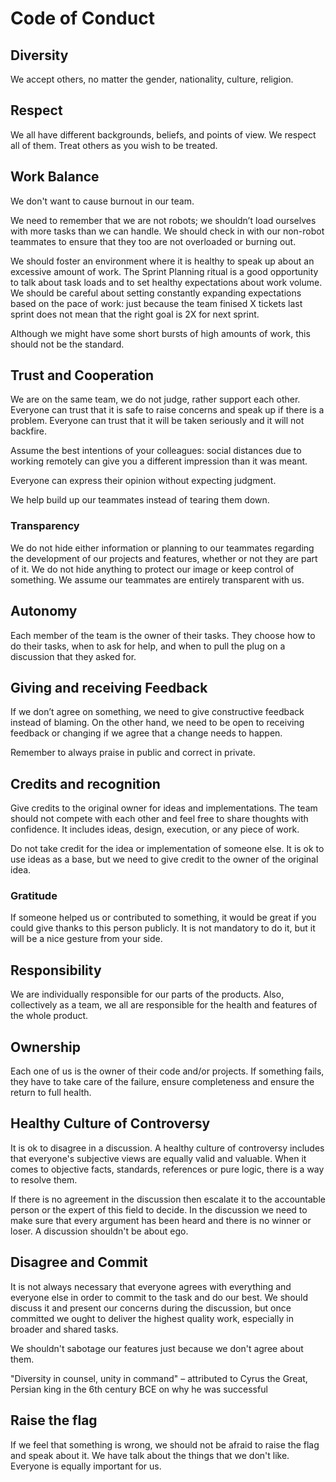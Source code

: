 # Code of Conduct

## Diversity
We accept others, no matter the gender, nationality, culture, religion.

## Respect
We all have different backgrounds, beliefs, and points of view. We respect all of them.
Treat others as you wish to be treated.

## Work Balance
We don't want to cause burnout in our team.

We need to remember that we are not robots; we shouldn’t load ourselves with more tasks than we can handle.
We should check in with our non-robot teammates to ensure that they too are not overloaded or burning out.

We should foster an environment where it is healthy to speak up about an excessive amount of work.
The Sprint Planning ritual is a good opportunity to talk about task loads and to set healthy expectations about work volume.
We should be careful about setting constantly expanding expectations based on the pace of work: just because the team finised X tickets last sprint does not mean that the right goal is 2X for next sprint.

Although we might have some short bursts of high amounts of work, this should not be the standard.

## Trust and Cooperation
We are on the same team, we do not judge, rather support each other.
Everyone can trust that it is safe to raise concerns and speak up if there is a problem. Everyone can trust that it will be taken seriously and it will not backfire.

Assume the best intentions of your colleagues: social distances due to working remotely can give you a different impression than it was meant.

Everyone can express their opinion without expecting judgment.

We help build up our teammates instead of tearing them down.

### Transparency
We do not hide either information or planning to our teammates regarding the development of our projects and features, whether or not they are part of it.
We do not hide anything to protect our image or keep control of something.
We assume our teammates are entirely transparent with us.

## Autonomy
Each member of the team is the owner of their tasks. They choose how to do their tasks, when to ask for help, and when to pull the plug on a discussion that they asked for.

## Giving and receiving Feedback
If we don’t agree on something, we need to give constructive feedback instead of blaming. On the other hand, we need to be open to receiving feedback or changing if we agree that a change needs to happen.

Remember to always praise in public and correct in private.

## Credits and recognition
Give credits to the original owner for ideas and implementations.
The team should not compete with each other and feel free to share thoughts with confidence.
It includes ideas, design, execution, or any piece of work.

Do not take credit for the idea or implementation of someone else. It is ok to use ideas as a base, but we need to give credit to the owner of the original idea.

### Gratitude
If someone helped us or contributed to something, it would be great if you could give thanks to this person publicly. It is not mandatory to do it, but it will be a nice gesture from your side.

## Responsibility
We are individually responsible for our parts of the products. Also, collectively as a team, we all are responsible for the health and features of the whole product.

## Ownership
Each one of us is the owner of their code and/or projects. If something fails, they have to take care of the failure, ensure completeness and ensure the return to full health.

## Healthy Culture of Controversy
It is ok to disagree in a discussion. A healthy culture of controversy includes that everyone's subjective views are equally valid and valuable. When it comes to objective facts, standards, references or pure logic, there is a way to resolve them.

If there is no agreement in the discussion then escalate it to the accountable person or the expert of this field to decide.
In the discussion we need to make sure that every argument has been heard and there is no winner or loser. A discussion shouldn't be about ego.

## Disagree and Commit
It is not always necessary that everyone agrees with everything and everyone else in order to commit to the task and do our best. We should discuss it and present our concerns during the discussion, but once committed we ought to deliver the highest quality work, especially in broader and shared tasks.

We shouldn't sabotage our features just because we don't agree about them.

"Diversity in counsel, unity in command" – attributed to Cyrus the Great, Persian king in the 6th century BCE on why he was successful

## Raise the flag
If we feel that something is wrong, we should not be afraid to raise the flag and speak about it.
We have talk about the things that we don't like. Everyone is equally important for us.
